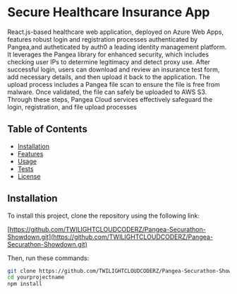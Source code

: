 # Secure Healthcare Insurance App

React.js-based healthcare web application, deployed on Azure Web Apps, features robust login and registration processes authenticated by Pangea,and autheticated by auth0 a leading identity management platform. It leverages the Pangea library for enhanced security, which includes checking user IPs to determine legitimacy and detect proxy use. After successful login, users can download and review an insurance test form, add necessary details, and then upload it back to the application. The upload process includes a Pangea file scan to ensure the file is free from malware. Once validated, the file can safely be uploaded to AWS S3. Through these steps, Pangea Cloud services effectively safeguard the login, registration, and file upload processes

## Table of Contents

- [Installation](#installation)
- [Features](#features)
- [Usage](#usage)
- [Tests](#tests)
- [License](#license)

## Installation

To install this project, clone the repository using the following link:

[https://github.com/TWILIGHTCLOUDCODERZ/Pangea-Securathon-Showdown.git](https://github.com/TWILIGHTCLOUDCODERZ/Pangea-Securathon-Showdown.git)

Then, run these commands:

```bash
git clone https://github.com/TWILIGHTCLOUDCODERZ/Pangea-Securathon-Showdown.git
cd yourprojectname
npm install

